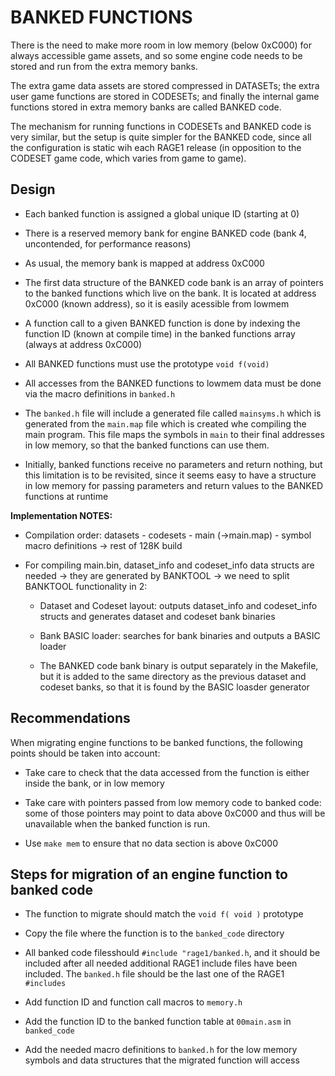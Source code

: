 # BANKED FUNCTIONS

There is the need to make more room in low memory (below 0xC000) for always
accessible game assets, and so some engine code needs to be stored and run
from the extra memory banks.

The extra game data assets are stored compressed in DATASETs; the extra user
game functions are stored in CODESETs; and finally the internal game
functions stored in extra memory banks are called BANKED code.

The mechanism for running functions in CODESETs and BANKED code is very
similar, but the setup is quite simpler for the BANKED code, since all the
configuration is static wih each RAGE1 release (in opposition to the CODESET
game code, which varies from game to game).

## Design

- Each banked function is assigned a global unique ID (starting at 0)

- There is a reserved memory bank for engine BANKED code (bank 4,
  uncontended, for performance reasons)

- As usual, the memory bank is mapped at address 0xC000

- The first data structure of the BANKED code bank is an array of pointers
  to the banked functions which live on the bank. It is located at address
  0xC000 (known address), so it is easily acessible from lowmem

- A function call to a given BANKED function is done by indexing the
  function ID (known at compile time) in the banked functions array (always
  at address 0xC000)

- All BANKED functions must use the prototype `void f(void)`

- All accesses from the BANKED functions to lowmem data must be done via the
  macro definitions in `banked.h`

- The `banked.h` file will include a generated file called `mainsyms.h`
  which is generated from the `main.map` file which is created whe compiling
  the main program.  This file maps the symbols in `main` to their final
  addresses in low memory, so that the banked functions can use them.

- Initially, banked functions receive no parameters and return nothing, but
  this limitation is to be revisited, since it seems easy to have a
  structure in low memory for passing parameters and return values to the
  BANKED functions at runtime

**Implementation NOTES:**

- Compilation order: datasets - codesets - main (->main.map) - symbol macro
  definitions -> rest of 128K build

- For compiling main.bin, dataset_info and codeset_info data structs are
  needed -> they are generated by BANKTOOL -> we need to split BANKTOOL
  functionality in 2:

  - Dataset and Codeset layout: outputs dataset_info and codeset_info
    structs and generates dataset and codeset bank binaries

  - Bank BASIC loader: searches for bank binaries and outputs a BASIC
    loader

  - The BANKED code bank binary is output separately in the Makefile, but it
    is added to the same directory as the previous dataset and codeset
    banks, so that it is found by the BASIC loasder generator

## Recommendations

When migrating engine functions to be banked functions, the following points
should be taken into account:

- Take care to check that the data accessed from the function is either
  inside the bank, or in low memory

- Take care with pointers passed from low memory code to banked code: some
  of those pointers may point to data above 0xC000 and thus will be
  unavailable when the banked function is run.

- Use `make mem` to ensure that no data section is above 0xC000

## Steps for migration of an engine function to banked code

- The function to migrate should match the `void f( void )` prototype

- Copy the file where the function is to the `banked_code` directory

- All banked code filesshould `#include "rage1/banked.h`, and it should be
  included after all needed additional RAGE1 include files have been
  included. The `banked.h` file should be the last one of the RAGE1
  `#includes`

- Add function ID and function call macros to `memory.h`

- Add the function ID to the banked function table at `00main.asm` in
  `banked_code`

- Add the needed macro definitions to `banked.h` for the low memory symbols
  and data structures that the migrated function will access

